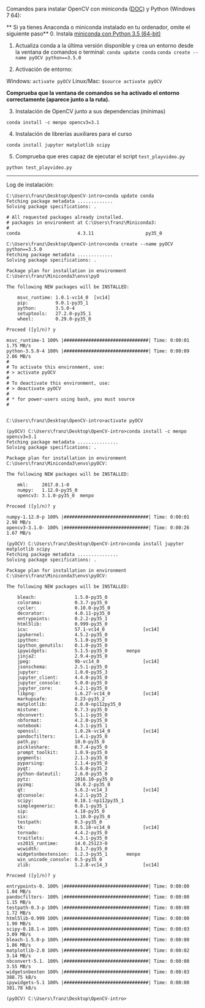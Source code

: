 Comandos para instalar OpenCV con miniconda ([DOC](https://conda.io/docs/using/envs.html)) y Python (Windows 7 64):

** Si ya tienes Anaconda o miniconda instalado en tu ordenador, omite el siguiente paso**
0. Instala [miniconda con Python 3.5 (64-bit)](https://conda.io/miniconda.html)

1. Actualiza conda a la última versión disponible y crea un entorno desde la ventana de comandos o terminal:
  `conda update conda`
  `conda create --name pyOCV python==3.5.0`
  
2. Activación de entorno:

  Windows: `activate pyOCV` 
  Linux/Mac: `$source activate pyOCV`
  
  **Comprueba que la ventana de comandos se ha activado el entorno correctamente (aparece junto a la ruta).**
  
3. Instalación de OpenCV junto a sus dependencias (mínimas)

  `conda install -c menpo opencv3=3.1`
 
4. Instalación de librerías auxiliares para el curso

  `conda install jupyter matplotlib scipy`
  
5. Comprueba que eres capaz de ejecutar el script `test_playvideo.py`

  `python test_playvideo.py`

---

Log de instalación:

```
C:\Users\franz\Desktop\OpenCV-intro>conda update conda
Fetching package metadata .............
Solving package specifications: .

# All requested packages already installed.
# packages in environment at C:\Users\franz\Miniconda3:
#
conda                     4.3.11                   py35_0

C:\Users\franz\Desktop\OpenCV-intro>conda create --name pyOCV python==3.5.0
Fetching package metadata .............
Solving package specifications: .

Package plan for installation in environment C:\Users\franz\Miniconda3\envs\pyO

The following NEW packages will be INSTALLED:

    msvc_runtime: 1.0.1-vc14_0  [vc14]
    pip:          9.0.1-py35_1
    python:       3.5.0-4
    setuptools:   27.2.0-py35_1
    wheel:        0.29.0-py35_0

Proceed ([y]/n)? y

msvc_runtime-1 100% |###############################| Time: 0:00:01   1.75 MB/s
python-3.5.0-4 100% |###############################| Time: 0:00:09   2.86 MB/s
#
# To activate this environment, use:
# > activate pyOCV
#
# To deactivate this environment, use:
# > deactivate pyOCV
#
# * for power-users using bash, you must source
#


C:\Users\franz\Desktop\OpenCV-intro>activate pyOCV

(pyOCV) C:\Users\franz\Desktop\OpenCV-intro>conda install -c menpo opencv3=3.1
Fetching package metadata ...............
Solving package specifications: .

Package plan for installation in environment C:\Users\franz\Miniconda3\envs\pyOCV:

The following NEW packages will be INSTALLED:

    mkl:     2017.0.1-0
    numpy:   1.12.0-py35_0
    opencv3: 3.1.0-py35_0  menpo

Proceed ([y]/n)? y

numpy-1.12.0-p 100% |###############################| Time: 0:00:01   2.90 MB/s
opencv3-3.1.0- 100% |###############################| Time: 0:00:26   1.67 MB/s

(pyOCV) C:\Users\franz\Desktop\OpenCV-intro>conda install jupyter matplotlib scipy
Fetching package metadata ...............
Solving package specifications: .

Package plan for installation in environment C:\Users\franz\Miniconda3\envs\pyOCV:

The following NEW packages will be INSTALLED:

    bleach:              1.5.0-py35_0
    colorama:            0.3.7-py35_0
    cycler:              0.10.0-py35_0
    decorator:           4.0.11-py35_0
    entrypoints:         0.2.2-py35_1
    html5lib:            0.999-py35_0
    icu:                 57.1-vc14_0              [vc14]
    ipykernel:           4.5.2-py35_0
    ipython:             5.1.0-py35_0
    ipython_genutils:    0.1.0-py35_0
    ipywidgets:          5.1.5-py35_0       menpo
    jinja2:              2.9.4-py35_0
    jpeg:                9b-vc14_0                [vc14]
    jsonschema:          2.5.1-py35_0
    jupyter:             1.0.0-py35_3
    jupyter_client:      4.4.0-py35_0
    jupyter_console:     5.0.0-py35_0
    jupyter_core:        4.2.1-py35_0
    libpng:              1.6.27-vc14_0            [vc14]
    markupsafe:          0.23-py35_2
    matplotlib:          2.0.0-np112py35_0
    mistune:             0.7.3-py35_0
    nbconvert:           5.1.1-py35_0
    nbformat:            4.2.0-py35_0
    notebook:            4.3.1-py35_1
    openssl:             1.0.2k-vc14_0            [vc14]
    pandocfilters:       1.4.1-py35_0
    path.py:             10.0-py35_0
    pickleshare:         0.7.4-py35_0
    prompt_toolkit:      1.0.9-py35_0
    pygments:            2.1.3-py35_0
    pyparsing:           2.1.4-py35_0
    pyqt:                5.6.0-py35_2
    python-dateutil:     2.6.0-py35_0
    pytz:                2016.10-py35_0
    pyzmq:               16.0.2-py35_0
    qt:                  5.6.2-vc14_3             [vc14]
    qtconsole:           4.2.1-py35_2
    scipy:               0.18.1-np112py35_1
    simplegeneric:       0.8.1-py35_1
    sip:                 4.18-py35_0
    six:                 1.10.0-py35_0
    testpath:            0.3-py35_0
    tk:                  8.5.18-vc14_0            [vc14]
    tornado:             4.4.2-py35_0
    traitlets:           4.3.1-py35_0
    vs2015_runtime:      14.0.25123-0
    wcwidth:             0.1.7-py35_0
    widgetsnbextension:  1.2.3-py35_1       menpo
    win_unicode_console: 0.5-py35_0
    zlib:                1.2.8-vc14_3             [vc14]

Proceed ([y]/n)? y

entrypoints-0. 100% |###############################| Time: 0:00:00   1.04 MB/s
pandocfilters- 100% |###############################| Time: 0:00:00   1.15 MB/s
testpath-0.3-p 100% |###############################| Time: 0:00:00   1.72 MB/s
html5lib-0.999 100% |###############################| Time: 0:00:00   1.90 MB/s
scipy-0.18.1-n 100% |###############################| Time: 0:00:03   3.09 MB/s
bleach-1.5.0-p 100% |###############################| Time: 0:00:00   1.86 MB/s
matplotlib-2.0 100% |###############################| Time: 0:00:02   3.14 MB/s
nbconvert-5.1. 100% |###############################| Time: 0:00:00   3.55 MB/s
widgetsnbexten 100% |###############################| Time: 0:00:03 388.75 kB/s
ipywidgets-5.1 100% |###############################| Time: 0:00:00 381.78 kB/s

(pyOCV) C:\Users\franz\Desktop\OpenCV-intro>
```
